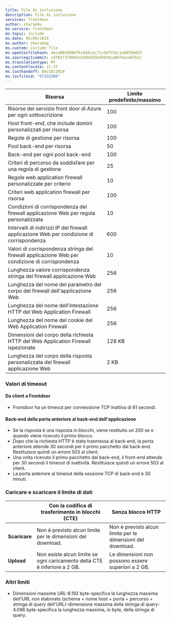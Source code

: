 ```yaml
---
title: File di inclusione
description: File di inclusione
services: frontdoor
author: sharad4u
ms.service: frontdoor
ms.topic: include
ms.date: 05/09/2019
ms.author: sharadag
ms.custom: include file
ms.openlocfilehash: deca0034996f6c8ddcac71cd4f191c1a0659b655
ms.sourcegitcommit: cd70273f0845cd39b435bd5978ca0df4ac4d7b2c
ms.translationtype: MT
ms.contentlocale: it-IT
ms.lasthandoff: 09/18/2019
ms.locfileid: "67333380"
---
```

| Risorsa | Limite predefinito/massimo |
| --- | --- |
| Risorse del servizio front door di Azure per ogni sottoscrizione | 100 |
| Host front-end, che include domini personalizzati per risorsa | 100 |
| Regole di gestione per risorsa | 100 |
| Pool back-end per risorsa | 50 |
| Back-end per ogni pool back-end | 100 |
| Criteri di percorso da soddisfare per una regola di gestione | 25 |
| Regole web application firewall personalizzate per criterio | 10 |
| Criteri web application firewall per risorsa | 100 |
| Condizioni di corrispondenza del firewall applicazione Web per regola personalizzata | 10 |
| Intervalli di indirizzi IP del firewall applicazione Web per condizione di corrispondenza | 600 |
| Valori di corrispondenza stringa del firewall applicazione Web per condizione di corrispondenza | 10 |
| Lunghezza valore corrispondenza stringa del firewall applicazione Web | 256 |
| Lunghezza del nome del parametro del corpo del firewall dell'applicazione Web | 256 |
| Lunghezza del nome dell'intestazione HTTP del Web Application Firewall | 256 |
| Lunghezza del nome del cookie del Web Application Firewall | 256 |
| Dimensioni del corpo della richiesta HTTP del Web Application Firewall ispezionate | 128 KB |
| Lunghezza del corpo della risposta personalizzata del firewall applicazione Web | 2 KB |

### <a name="timeout-values"></a>Valori di timeout
#### <a name="client-to-front-door"></a>Da client a Frontdoor
- Frontdoor ha un timeout per connessione TCP inattiva di 61 secondi.

#### <a name="front-door-to-application-back-end"></a>Back-end della porta anteriore al back-end dell'applicazione
- Se la risposta è una risposta in blocchi, viene restituito un 200 se o quando viene ricevuto il primo blocco.
- Dopo che la richiesta HTTP è stata trasmessa al back-end, la porta anteriore attende 30 secondi per il primo pacchetto dal back-end. Restituisce quindi un errore 503 al client.
- Una volta ricevuto il primo pacchetto dal back-end, il front-end attende per 30 secondi il timeout di inattività. Restituisce quindi un errore 503 al client.
- La porta anteriore al timeout della sessione TCP di back-end è 30 minuti.

### <a name="upload-and-download-data-limit"></a>Caricare e scaricare il limite di dati

|  | Con la codifica di trasferimento in blocchi (CTE) | Senza blocco HTTP |
| ---- | ------- | ------- |
| **Scaricare** | Non è previsto alcun limite per le dimensioni del download. | Non è previsto alcun limite per le dimensioni del download. |
| **Upload** |  Non esiste alcun limite se ogni caricamento della CTE è inferiore a 2 GB. | Le dimensioni non possono essere superiori a 2 GB. |

### <a name="other-limits"></a>Altri limiti
- Dimensioni massime URL-8.192 byte-specifica la lunghezza massima dell'URL non elaborato (schema + nome host + porta + percorso + stringa di query dell'URL)-dimensione massima della stringa di query-4.096 byte-specifica la lunghezza massima, in byte, della stringa di query.
